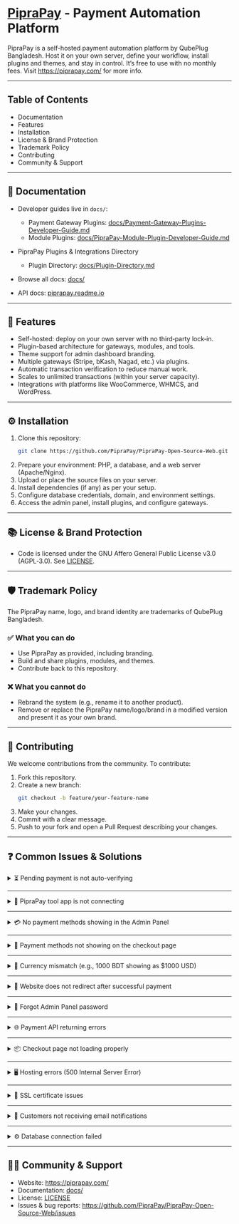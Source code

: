 # [PipraPay](https://piprapay.com) - Payment Automation Platform

PipraPay is a self-hosted payment automation platform by QubePlug Bangladesh.
Host it on your own server, define your workflow, install plugins and themes, and stay in control. It’s free to use with no monthly fees. Visit https://piprapay.com/ for more info.

---

## Table of Contents

- Documentation
- Features
- Installation
- License & Brand Protection
- Trademark Policy
- Contributing
- Community & Support

---

## 📖 Documentation

- Developer guides live in `docs/`:
  - Payment Gateway Plugins: [docs/Payment-Gateway-Plugins-Developer-Guide.md](docs/Payment-Gateway-Plugins-Developer-Guide.md)
  - Module Plugins: [docs/PipraPay-Module-Plugin-Developer-Guide.md](docs/PipraPay-Module-Plugin-Developer-Guide.md)

- PipraPay Plugins & Integrations Directory
    - Plugin Directory: [docs/Plugin-Directory.md](docs/Plugin-Directory.md)
- Browse all docs: [docs/](docs/)
- API docs: [piprapay.readme.io](https://piprapay.readme.io)

---

## 🚀 Features

- Self-hosted: deploy on your own server with no third‑party lock‑in.
- Plugin-based architecture for gateways, modules, and tools.
- Theme support for admin dashboard branding.
- Multiple gateways (Stripe, bKash, Nagad, etc.) via plugins.
- Automatic transaction verification to reduce manual work.
- Scales to unlimited transactions (within your server capacity).
- Integrations with platforms like WooCommerce, WHMCS, and WordPress.

---

## ⚙️ Installation

1. Clone this repository:
   ```bash
   git clone https://github.com/PipraPay/PipraPay-Open-Source-Web.git
   ```
2. Prepare your environment: PHP, a database, and a web server (Apache/Nginx).
3. Upload or place the source files on your server.
4. Install dependencies (if any) as per your setup.
5. Configure database credentials, domain, and environment settings.
6. Access the admin panel, install plugins, and configure gateways.

---

## 📚 License & Brand Protection

- Code is licensed under the GNU Affero General Public License v3.0 (AGPL‑3.0). See [LICENSE](LICENSE).

---

## 🛡️ Trademark Policy

The PipraPay name, logo, and brand identity are trademarks of QubePlug Bangladesh.

### ✅ What you can do
- Use PipraPay as provided, including branding.
- Build and share plugins, modules, and themes.
- Contribute back to this repository.

### ❌ What you cannot do
- Rebrand the system (e.g., rename it to another product).
- Remove or replace the PipraPay name/logo/brand in a modified version and present it as your own brand.

---

## 🤝 Contributing

We welcome contributions from the community. To contribute:

1. Fork this repository.
2. Create a new branch:
   ```bash
   git checkout -b feature/your-feature-name
   ```
3. Make your changes.
4. Commit with a clear message.
5. Push to your fork and open a Pull Request describing your changes.

---

## ❓ Common Issues & Solutions

<details>
<summary>⏳ Pending payment is not auto-verifying</summary>

**Possible Cause:**  
The cron job responsible for verifying payments is not running.  

**Solution:**  
1. Log in to the PipraPay **Admin Panel**.  
2. Navigate to **System Settings > Cron Job**.  
3. Copy the provided command.  
4. Set the cron job in your hosting control panel to run every **10 minutes**.  

</details>

---

<details>
<summary>🔌 PipraPay tool app is not connecting</summary>

**Possible Cause:**  
The base URL or webhook URL is not properly configured.  

**Solution:**  
1. First, add your **base URL** (e.g., `https://example.com` or `https://pay.example.com`).  
2. After setting the base URL, add the **full webhook URL**.  

</details>

---

<details>
<summary>💳 No payment methods showing in the Admin Panel</summary>

**Possible Cause:**  
The payment method plugins are not activated.  

**Solution:**  
1. Go to **Admin Panel > Plugin > Installed Plugins**.  
2. Activate the required **payment method plugins**.  

</details>

---

<details>
<summary>🛒 Payment methods not showing on the checkout page</summary>

**Possible Causes:**  
- Minimum and maximum payment amounts are not configured.  
- The payment method is disabled.  

**Solution:**  
1. Set the **minimum and maximum amount** for the payment method.  
2. Verify the **status**:  
   - If it is **disabled**, switch it to **enabled**.  

</details>

---

<details>
<summary>💱 Currency mismatch (e.g., 1000 BDT showing as $1000 USD)</summary>

**Possible Cause:**  
Currency exchange rates are not set correctly.  

**Solution:**  
1. In the **Admin Panel**, go to **System Settings > Currency Settings**.  
2. Update the currency rate.  
   - Example: `1 BDT = 0.0082 USD` (not `1 BDT = 1 USD`).  

</details>

---

<details>
<summary>🔄 Website does not redirect after successful payment</summary>

**Possible Cause:**  
Auto-redirect option is not enabled.  

**Solution:**  
1. Go to **Admin Panel > Appearance > Customize**.  
2. Enable the **Auto Redirect** option.  

</details>

---

<details>
<summary>🔑 Forgot Admin Panel password</summary>

**Solution:**  
1. Log in to your **hosting control panel**.  
2. Open the directory where **PipraPay files** are located.  
3. Edit the file `pp_config.php`.  
4. Change:  
   ```php
   $password_reset = 'off';
   ```  
   to  
   ```php
   $password_reset = 'on';
   ```  
5. Go to the **PipraPay Admin Login page** and click **Reset Password**.  
6. Set your new password.  
7. Re-edit `pp_config.php` and set:  
   ```php
   $password_reset = 'off';
   ```  

⚠️ **Important:** Always revert `$password_reset` to `'off'` after resetting for security reasons.  

</details>

---

<details>
<summary>🌐 Payment API returning errors</summary>

**Possible Cause:**  
Incorrect API credentials or endpoint configuration.  

**Solution:**  
1. Verify your **API key** and **secret** from the Admin Panel.  
2. Ensure the API endpoint matches your environment (**sandbox** vs **production**).  
3. Test using a REST client (e.g., Postman).  

</details>

---

<details>
<summary>📦 Checkout page not loading properly</summary>

**Possible Cause:**  
JavaScript conflicts or missing plugin files.  

**Solution:**  
1. Clear your **browser cache**.  
2. Recheck plugin installation in the Admin Panel.  
3. Disable conflicting plugins or themes temporarily.  

</details>

---

<details>
<summary>🖥️ Hosting errors (500 Internal Server Error)</summary>

**Possible Cause:**  
Server misconfiguration or insufficient resources.  

**Solution:**  
1. Check your server **error logs**.  
2. Increase **memory limit** and **max execution time** in PHP settings.  
3. Restart your web server (Apache/Nginx).  

</details>

---

<details>
<summary>🔐 SSL certificate issues</summary>

**Possible Cause:**  
Expired or misconfigured SSL certificate.  

**Solution:**  
1. Renew your SSL certificate with your hosting provider.  
2. Update the certificate path in your server configuration.  
3. Test the SSL status using online tools like **SSL Labs**.  

</details>

---

<details>
<summary>📧 Customers not receiving email notifications</summary>

**Possible Cause:**  
Email server or SMTP configuration is incorrect.  

**Solution:**  
1. Go to **Admin Panel > Plugins > Installed Plugin > SMTP Mailer Pro**.  
2. Go to **Admin Panel > Modules > SMTP Mailer Pro > Configure SMTP with valid credentials**.   
3. Test the email function using the built-in test tool.  

</details>

---

<details>
<summary>⚙️ Database connection failed</summary>

**Possible Cause:**  
Invalid database credentials or server downtime.  

**Solution:**  
1. Verify database credentials in `pp_config.php`.  
2. Check database server status.  
3. Ensure correct **host, port, username, and password** are set.  

</details>

---

## 🤷‍♂️ Community & Support

- Website: https://piprapay.com/
- Documentation: [docs/](docs/)
- License: [LICENSE](LICENSE)
- Issues & bug reports: https://github.com/PipraPay/PipraPay-Open-Source-Web/issues

